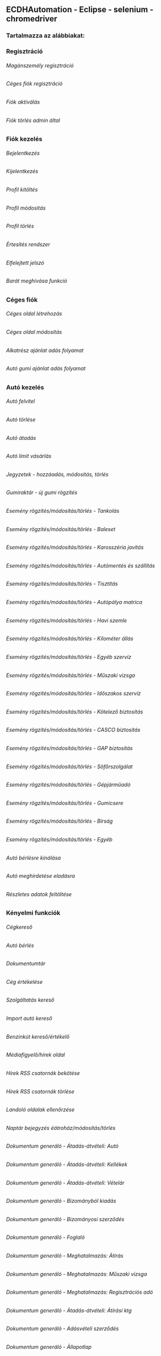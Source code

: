 ## ECDHAutomation - Eclipse - selenium - chromedriver

### Tartalmazza az alábbiakat:

### Regisztráció
###### Magánszemély regisztráció
###### Céges fiók regisztráció
###### Fiók aktiválás
###### Fiók törlés admin által

### Fiók kezelés
###### Bejelentkezés
###### Kijelentkezés
###### Profil kitöltés
###### Profil módosítás
###### Profil törlés
###### Értesítés rendszer
###### Elfelejtett jelszó
###### Barát meghívása funkció

### Céges fiók
###### Céges oldal létrehozás
###### Céges oldal módosítás
###### Alkatrész ajánlat adás folyamat
###### Autó gumi ajánlat adás folyamat

### Autó kezelés
###### Autó felvitel
###### Autó törlése
###### Autó átadás
###### Autó limit vásárlás
###### Jegyzetek - hozzáadás, módosítás, törlés
###### Gumiraktár - új gumi rögzítés
###### Esemény rögzítés/módosítás/törlés - Tankolás 
###### Esemény rögzítés/módosítás/törlés - Baleset 
###### Esemény rögzítés/módosítás/törlés - Karosszéria javítás 
###### Esemény rögzítés/módosítás/törlés - Autómentés és szállítás
###### Esemény rögzítés/módosítás/törlés - Tisztítás
###### Esemény rögzítés/módosítás/törlés - Autópálya matrica
###### Esemény rögzítés/módosítás/törlés - Havi szemle
###### Esemény rögzítés/módosítás/törlés - Kilométer állás
###### Esemény rögzítés/módosítás/törlés - Egyéb szervíz 
###### Esemény rögzítés/módosítás/törlés - Műszaki vizsga
###### Esemény rögzítés/módosítás/törlés - Időszakos szervíz
###### Esemény rögzítés/módosítás/törlés - Kötelező biztosítás
###### Esemény rögzítés/módosítás/törlés - CASCO biztosítás
###### Esemény rögzítés/módosítás/törlés - GAP biztosítás
###### Esemény rögzítés/módosítás/törlés - Söfőrszolgálat
###### Esemény rögzítés/módosítás/törlés - Gépjárműadó
###### Esemény rögzítés/módosítás/törlés - Gumicsere
###### Esemény rögzítés/módosítás/törlés - Bírság
###### Esemény rögzítés/módosítás/törlés - Egyéb
###### Autó bérlésre kínálása
###### Autó meghirdetése eladásra
###### Részletes adatok feltöltése

### Kényelmi funkciók
###### Cégkereső
###### Autó bérlés
###### Dokumentumtár
###### Cég értékelése
###### Szolgáltatás kereső
###### Import autó kereső
###### Benzinkút kereső/értékelő
###### Médiafigyelő/hírek oldal
###### Hírek RSS csatornák bekötése
###### Hírek RSS csatornák törlése
###### Landoló oldalak ellenőrzése
###### Naptár bejegyzés éátroház/módosítás/törlés
###### Dokumentum generáló - Átadás-átvételi: Autó
###### Dokumentum generáló - Átadás-átvételi: Kellékek
###### Dokumentum generáló - Átadás-átvételi: Vételár
###### Dokumentum generáló - Bizományból kiadás
###### Dokumentum generáló - Bizományosi szerződés
###### Dokumentum generáló - Foglaló
###### Dokumentum generáló - Meghatalmazás: Átírás
###### Dokumentum generáló - Meghatalmazás: Műszaki vizsga
###### Dokumentum generáló - Meghatalmazás: Regisztrációs adó
###### Dokumentum generáló - Átadás-átvételi: Átírási ktg
###### Dokumentum generáló - Adásvételi szerződés
###### Dokumentum generáló - Állapotlap
